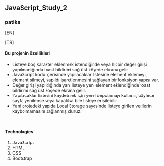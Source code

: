 ## JavaScript_Study_2

### [patika](https://academy.patika.dev/tr/profile)
[EN] <br>



[TR] <br>
#### Bu projenin özellikleri
* Listeye boş karakter eklenmek istendiğinde veya hiçbir değer girişi yapılmadığında toast bildirimi sağ üst köşede ekrana gelir.
* JavaScript kodu içerisinde yapılacaklar listesine element eklemeyi, element silmeyi, yapıldı işaretlenmesini sağlayan bir fonksiyon yapısı var.
* Değer girişi yapıldığında yani listeye yeni element eklendiğinde toast bildirimi sağ üst köşede ekrana gelir. 
* Yapılacaklar listesini kaydetmek için yerel depolamayı kullanır, böylece sayfa yenilense veya kapatılsa bile listeye erişilebilir.
* Yani projedeki yapıda Local Storage sayesinde listeye girilen verilerin kaybolmamasını sağlanmış oluruz.
<br>

#### Technologies
1. JavaScript
1. HTML
1. CSS
1. Bootstrap
